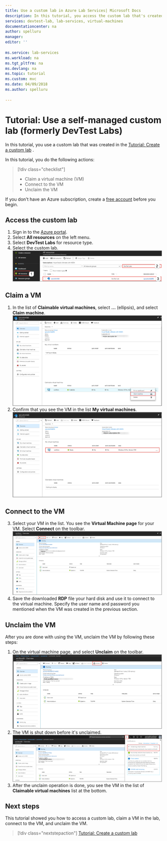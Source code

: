 ```yaml
---
title: Use a custom lab in Azure Lab Services| Microsoft Docs
description: In this tutorial, you access the custom lab that's created by using Azure Lab Services (formerly DevTest Labs), claim virtual machines, use them, and then unclaim them.
services: devtest-lab, lab-services, virtual-machines
documentationcenter: na
author: spelluru
manager: 
editor: ''

ms.service: lab-services
ms.workload: na
ms.tgt_pltfrm: na
ms.devlang: na
ms.topic: tutorial
ms.custom: mvc
ms.date: 04/09/2018
ms.author: spelluru

---
```


# Tutorial:  Use a self-managed custom lab (formerly DevTest Labs) 
In this tutorial, you use a custom lab that was created in the [Tutorial: Create a custom lab](tutorial-create-custom-lab.md) .

In this tutorial, you do the following actions:

> [!div class="checklist"]
> * Claim a virtual machine (VM)
> * Connect to the VM
> * Unclaim the VM

If you don't have an Azure subscription, create a [free account](https://azure.microsoft.com/free/) before you begin.

## Access the custom lab

1. Sign in to the [Azure portal](https://portal.azure.com).
2. Select **All resources** on the left menu. 
3. Select **DevTest Labs** for resource type. 
4. Select the custom lab. 
    ![Claim virtual machine](./media/tutorial-use-custom-lab/search-for-select-custom-lab.png)


## Claim a VM

1. In the list of **Claimable virtual machines**, select **...** (ellipsis), and select **Claim machine**.
    ![Claim virtual machine](./media/tutorial-use-custom-lab/claim-virtual-machine.png)
2. Confirm that you see the VM in the list **My virtual machines**.
    ![My virtual machine](./media/tutorial-use-custom-lab/my-virtual-machines.png)

## Connect to the VM
3. Select your VM in the list. You see the **Virtual Machine page** for your VM. Select **Connect** on the toolbar.
    ![Connect to virtual machine](./media/tutorial-use-custom-lab/connect-button.png) 
2. Save the downloaded **RDP** file your hard disk and use it to connect to the virtual machine. Specify the user name and password you mentioned when the VM was created in the previous section. 

## Unclaim the VM
After you are done with using the VM, unclaim the VM by following these steps: 

1. On the virtual machine page, and select **Unclaim** on the toolbar. 
    ![Unclaim VM](./media/tutorial-use-custom-lab/unclaim-vm-menu.png)
3. The VM is shut down before it's unclaimed. 
    ![Unclaim status](./media/tutorial-use-custom-lab/unclaim-status.png) 
4. After the unclaim operation is done, you see the VM in the list of **Claimable virtual machines** list at the bottom. 
    
## Next steps
This tutorial showed you how to access a custom lab, claim a VM in the lab, connect to the VM, and unclaim the VM.

> [!div class="nextstepaction"]
> [Tutorial: Create a custom lab](tutorial-create-custom-lab.md)

